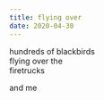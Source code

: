 ```yaml
---
title: flying over
date: 2020-04-30
---
```


hundreds of blackbirds  
flying over the  
firetrucks  

and me  